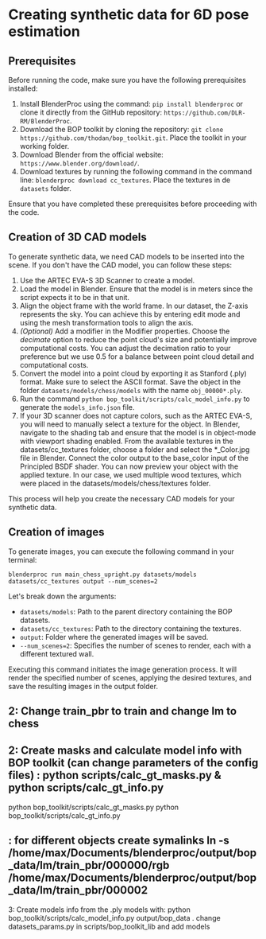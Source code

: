# Creating synthetic data for 6D pose estimation
## Prerequisites
Before running the code, make sure you have the following prerequisites installed:

1. Install BlenderProc using the command: `pip install blenderproc` or clone it directly from the GitHub repository: `https://github.com/DLR-RM/BlenderProc`.
2. Download the BOP toolkit by cloning the repository: `git clone https://github.com/thodan/bop_toolkit.git`. Place the toolkit in your working folder.
3. Download Blender from the official website: `https://www.blender.org/download/`.
4. Download textures by running the following command in the command line: `blenderproc download cc_textures`. Place the textures in de `datasets` folder.

Ensure that you have completed these prerequisites before proceeding with the code.

## Creation of 3D CAD models
To generate synthetic data, we need CAD models to be inserted into the scene. If you don't have the CAD model, you can follow these steps:

1. Use the ARTEC EVA-S 3D Scanner to create a model.
2. Load the model in Blender. Ensure that the model is in meters since the script expects it to be in that unit.
3. Align the object frame with the world frame. In our dataset, the Z-axis represents the sky. You can achieve this by entering edit mode and using the mesh transformation tools to align the axis. 
4. *(Optional)* Add a modifier in the Modifier properties. Choose the *decimate* option to reduce the point cloud's size and potentially improve computational costs. You can adjust the decimation ratio to your preference but we use 0.5 for a balance between point cloud detail and computational costs.
5. Convert the model into a point cloud by exporting it as Stanford (.ply) format. Make sure to select the ASCII format. Save the object in the folder `datasets/models/chess/models` with the name `obj_00000*.ply`.
6. Run the command `python bop_toolkit/scripts/calc_model_info.py` to generate the `models_info.json` file.
7. If your 3D scanner does not capture colors, such as the ARTEC EVA-S, you will need to manually select a texture for the object. In Blender, navigate to the shading tab and ensure that the model is in object-mode with viewport shading enabled. From the available textures in the datasets/cc_textures folder, choose a folder and select the *_Color.jpg file in Blender. Connect the color output to the base_color input of the Principled BSDF shader. You can now preview your object with the applied texture. In our case, we used multiple wood textures, which were placed in the datasets/models/chess/textures folder.

This process will help you create the necessary CAD models for your synthetic data.

## Creation of images
To generate images, you can execute the following command in your terminal:

 `blenderproc run main_chess_upright.py datasets/models datasets/cc_textures output --num_scenes=2`

Let's break down the arguments:

- `datasets/models`: Path to the parent directory containing the BOP datasets.
- `datasets/cc_textures`: Path to the directory containing the textures.
- `output`: Folder where the generated images will be saved.
- `--num_scenes=2`: Specifies the number of scenes to render, each with a different textured wall.

Executing this command initiates the image generation process. It will render the specified number of scenes, applying the desired textures, and save the resulting images in the output folder.



## 2: Change train_pbr to train and change lm to chess

## 2: Create masks and calculate model info with BOP toolkit (can change parameters of the config files) : python scripts/calc_gt_masks.py & python scripts/calc_gt_info.py 

python bop_toolkit/scripts/calc_gt_masks.py 
python bop_toolkit/scripts/calc_gt_info.py 

## : for different objects create symalinks ln -s /home/max/Documents/blenderproc/output/bop_data/lm/train_pbr/000000/rgb /home/max/Documents/blenderproc/output/bop_data/lm/train_pbr/000002



3: Create models info from the .ply models with: python bop_toolkit/scripts/calc_model_info.py output/bop_data . change datasets_params.py in scripts/bop_toolkit_lib and add models 

